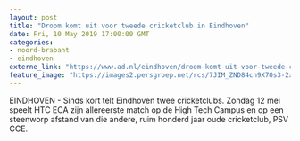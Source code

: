 ```yaml
---
layout: post
title: "Droom komt uit voor tweede cricketclub in Eindhoven"
date: Fri, 10 May 2019 17:00:00 GMT
categories: 
- noord-brabant 
- eindhoven 
externe_link: "https://www.ad.nl/eindhoven/droom-komt-uit-voor-tweede-cricketclub-in-eindhoven~a0c8bf45/"
feature_image: "https://images2.persgroep.net/rcs/7JIM_ZND84ch9X7Os3-2xshFpqI/diocontent/147845350/_fitwidth/400/?appId=21791a8992982cd8da851550a453bd7f&quality=0.7"
---
```


EINDHOVEN - Sinds kort telt Eindhoven twee cricketclubs. Zondag 12 mei speelt HTC ECA zijn allereerste match op de High Tech Campus en op een steenworp afstand van die andere, ruim honderd jaar oude cricketclub, PSV CCE.
